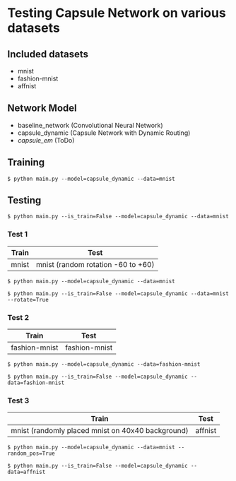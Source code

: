 # Testing Capsule Network on various datasets

## Included datasets
* mnist
* fashion-mnist
* affnist

## Network Model
* baseline_network (Convolutional Neural Network)
* capsule_dynamic (Capsule Network with Dynamic Routing)
* *capsule_em* (ToDo)

## Training
```
$ python main.py --model=capsule_dynamic --data=mnist
```

## Testing
```
$ python main.py --is_train=False --model=capsule_dynamic --data=mnist
```

### Test 1
| Train | Test |
| ------------- | ------------- |
| mnist  | mnist (random rotation -60 to +60) |

```
$ python main.py --model=capsule_dynamic --data=mnist
```
```
$ python main.py --is_train=False --model=capsule_dynamic --data=mnist --rotate=True
```

### Test 2 
| Train | Test |
| ------------- | ------------- |
| fashion-mnist  | fashion-mnist |

```
$ python main.py --model=capsule_dynamic --data=fashion-mnist 
```

```
$ python main.py --is_train=False --model=capsule_dynamic --data=fashion-mnist 
```

### Test 3
| Train | Test |
| ------------- | ------------- |
| mnist (randomly placed mnist on 40x40 background) | affnist |
```
$ python main.py --model=capsule_dynamic --data=mnist --random_pos=True
```

```
$ python main.py --is_train=False --model=capsule_dynamic --data=affnist
```
